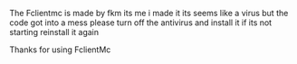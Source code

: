 The Fclientmc is made by fkm its me i made it its seems like a virus
but the code got into a mess please turn off the antivirus and install
it if its not starting reinstall it again

Thanks for using FclientMc
